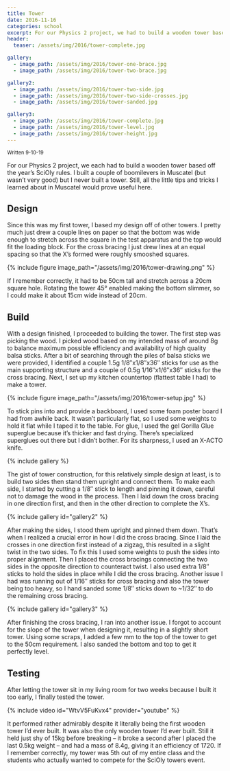 ```yaml
---
title: Tower
date: 2016-11-16
categories: school
excerpt: For our Physics 2 project, we had to build a wooden tower based off the year's SciOly rules. For a first try, I didn't do too bad.
header:
  teaser: /assets/img/2016/tower-complete.jpg

gallery:
  - image_path: /assets/img/2016/tower-one-brace.jpg
  - image_path: /assets/img/2016/tower-two-brace.jpg

gallery2:
  - image_path: /assets/img/2016/tower-two-side.jpg
  - image_path: /assets/img/2016/tower-two-side-crosses.jpg
  - image_path: /assets/img/2016/tower-sanded.jpg

gallery3:
  - image_path: /assets/img/2016/tower-complete.jpg
  - image_path: /assets/img/2016/tower-level.jpg
  - image_path: /assets/img/2016/tower-height.jpg
---
```


<sub>Written 9-10-19</sub>

For our Physics 2 project, we each had to build a wooden tower based off the year’s SciOly rules. I built a couple of boomilevers in Muscatel (but wasn’t very good) but I never built a tower. Still, all the little tips and tricks I learned about in Muscatel would prove useful here.

## Design

Since this was my first tower, I based my design off of other towers. I pretty much just drew a couple lines on paper so that the bottom was wide enough to stretch across the square in the test apparatus and the top would fit the loading block. For the cross bracing I just drew lines at an equal spacing so that the X’s formed were roughly smooshed squares.

{% include figure image_path="/assets/img/2016/tower-drawing.png" %}

If I remember correctly, it had to be 50cm tall and stretch across a 20cm square hole. Rotating the tower 45° enabled making the bottom slimmer, so I could make it about 15cm wide instead of 20cm.

## Build

With a design finished, I proceeded to building the tower. The first step was picking the wood. I picked wood based on my intended mass of around 8g to balance maximum possible efficiency and availability of high quality balsa sticks. After a bit of searching through the piles of balsa sticks we were provided, I identified a couple 1.5g 1/8″x1/8″x36″ sticks for use as the main supporting structure and a couple of 0.5g 1/16″x1/6″x36″ sticks for the cross bracing. Next, I set up my kitchen countertop (flattest table I had) to make a tower.

{% include figure image_path="/assets/img/2016/tower-setup.jpg" %}

To stick pins into and provide a backboard, I used some foam poster board I had from awhile back. It wasn’t particularly flat, so I used some weights to hold it flat while I taped it to the table. For glue, I used the gel Gorilla Glue superglue because it’s thicker and fast drying. There’s specialized superglues out there but I didn’t bother. For its sharpness, I used an X-ACTO knife.

{% include gallery %}

The gist of tower construction, for this relatively simple design at least, is to build two sides then stand them upright and connect them. To make each side, I started by cutting a 1/8″ stick to length and pinning it down, careful not to damage the wood in the process. Then I laid down the cross bracing in one direction first, and then in the other direction to complete the X’s.

{% include gallery id="gallery2" %}

After making the sides, I stood them upright and pinned them down. That’s when I realized a crucial error in how I did the cross bracing. Since I laid the crosses in one direction first instead of a zigzag, this resulted in a slight twist in the two sides. To fix this I used some weights to push the sides into proper alignment. Then I placed the cross bracings connecting the two sides in the opposite direction to counteract twist. I also used extra 1/8″ sticks to hold the sides in place while I did the cross bracing. Another issue I had was running out of 1/16″ sticks for cross bracing and also the tower being too heavy, so I hand sanded some 1/8″ sticks down to ~1/32″ to do the remaining cross bracing.

{% include gallery id="gallery3" %}

After finishing the cross bracing, I ran into another issue. I forgot to account for the slope of the tower when designing it, resulting in a slightly short tower. Using some scraps, I added a few mm to the top of the tower to get to the 50cm requirement. I also sanded the bottom and top to get it perfectly level.

## Testing

After letting the tower sit in my living room for two weeks because I built it too early, I finally tested the tower.

{% include video id="WtvV5FuKvx4" provider="youtube" %}

It performed rather admirably despite it literally being the first wooden tower I’d ever built. It was also the only wooden tower I’d ever built. Still it held just shy of 15kg before breaking – it broke a second after I placed the last 0.5kg weight – and had a mass of 8.4g, giving it an efficiency of 1720. If I remember correctly, my tower was 5th out of my entire class and the students who actually wanted to compete for the SciOly towers event.
